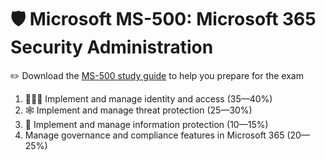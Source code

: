 # 🛡️ Microsoft MS-500: Microsoft 365 Security Administration

✏️ Download the [MS-500 study guide](https://learn.microsoft.com/en-us/certifications/exams/ms-500) to help you prepare for the exam

1. 🧑‍🤝‍🧑 Implement and manage identity and access (35—40%)
2. 🕸️ Implement and manage threat protection (25—30%)
3. 🌱 Implement and manage information protection (10—15%)
4. Manage governance and compliance features in Microsoft 365 (20—25%)
